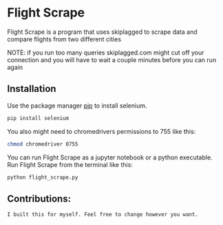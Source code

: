 # Flight Scrape

Flight Scrape is a program that uses skiplagged to scrape data and compare flights from two different cities

NOTE: if you run too many queries skiplagged.com might cut off your connection and you will have to wait a couple minutes before you can run again

## Installation

Use the package manager [pip](https://pip.pypa.io/en/stable/) to install selenium.

```bash
pip install selenium
```

You also might need to chromedrivers permissions to 755 like this: 

```bash
chmod chromedriver 0755
```

You can run Flight Scrape as a jupyter notebook or a python executable. Run Flight Scrape from the terminal like this:

```bash
python flight_scrape.py
```

## Contributions:
    I built this for myself. Feel free to change however you want. 
    
    
